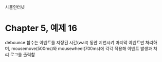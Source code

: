 
사물인터넷

Chapter 5, 예제 16
================================

debounce 함수는 이벤트를 지정된 시간(wait) 동안 지연시켜 마지막 이벤트만 처리하며, mousemove(500ms)와 mousewheel(700ms)에 각각 적용해 이벤트 발생과 처리 로그를 출력함